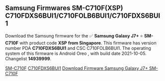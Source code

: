 <h2>Samsung Firmwares SM-C710F(XSP) C710FDXS6BUI1/C710FOLB6BUI1/C710FDXS6BUI1</h2>
Download the Samsung firmware for the ✅ <strong>Samsung Galaxy J7+ </strong> ⭐ <strong>SM-C710F</strong> with product code <strong>XSP</strong> <strong> from Singapore</strong>. This firmware has version number PDA <strong>C710FDXS6BUI1</strong> and CSC C710FOLB6BUI1. The operating system of this firmware is Android Oreo , with build date 2021-10-05. Changelist <strong>14939999</strong>.


[SM-C710F](https://samfirm.shop/samsung/model/SM-C710F)
[C710FDXS6BUI1](https://samfirm.shop/samsung/pda/C710FDXS6BUI1)
[Download Firmware Samsung Galaxy J7+ SM-C710F](https://samfirm.shop/samsung/firmware/462465)
